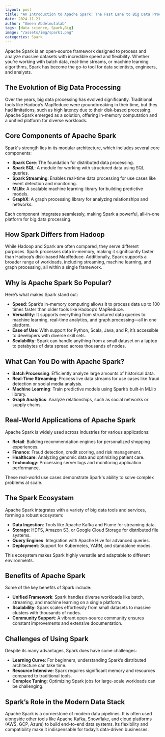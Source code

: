 ```yaml
---
layout: post
title: "An Introduction to Apache Spark: The Fast Lane to Big Data Processing"
date: 2024-11-21
author: "Ameen Abdelmutalab"
tags: [data science, Spark,Big]
image: "/assets/img/spark1.png"
categories: Spark
---
```



Apache Spark is an open-source framework designed to process and analyze massive datasets with incredible speed and flexibility. Whether you’re working with batch data, real-time streams, or machine learning algorithms, Spark has become the go-to tool for data scientists, engineers, and analysts.

## The Evolution of Big Data Processing

Over the years, big data processing has evolved significantly. Traditional tools like Hadoop’s MapReduce were groundbreaking in their time, but they had limitations, such as high latency due to their disk-based processing. Apache Spark emerged as a solution, offering in-memory computation and a unified platform for diverse workloads.

## Core Components of Apache Spark

Spark's strength lies in its modular architecture, which includes several core components:

- **Spark Core**: The foundation for distributed data processing.
- **Spark SQL**: A module for working with structured data using SQL queries.
- **Spark Streaming**: Enables real-time data processing for use cases like event detection and monitoring.
- **MLlib**: A scalable machine learning library for building predictive models.
- **GraphX**: A graph processing library for analyzing relationships and networks.

Each component integrates seamlessly, making Spark a powerful, all-in-one platform for big data processing.

## How Spark Differs from Hadoop

While Hadoop and Spark are often compared, they serve different purposes. Spark processes data in-memory, making it significantly faster than Hadoop’s disk-based MapReduce. Additionally, Spark supports a broader range of workloads, including streaming, machine learning, and graph processing, all within a single framework.

## Why is Apache Spark So Popular?

Here’s what makes Spark stand out:

- **Speed**: Spark’s in-memory computing allows it to process data up to 100 times faster than older tools like Hadoop’s MapReduce.
- **Versatility**: It supports everything from structured data queries to machine learning, real-time analytics, and graph processing—all in one platform.
- **Ease of Use**: With support for Python, Scala, Java, and R, it’s accessible to developers with diverse skill sets.
- **Scalability**: Spark can handle anything from a small dataset on a laptop to petabytes of data spread across thousands of nodes.

## What Can You Do with Apache Spark?

- **Batch Processing**: Efficiently analyze large amounts of historical data.
- **Real-Time Streaming**: Process live data streams for use cases like fraud detection or social media analysis.
- **Machine Learning**: Train predictive models using Spark’s built-in MLlib library.
- **Graph Analytics**: Analyze relationships, such as social networks or supply chains.

## Real-World Applications of Apache Spark

Apache Spark is widely used across industries for various applications:

- **Retail**: Building recommendation engines for personalized shopping experiences.
- **Finance**: Fraud detection, credit scoring, and risk management.
- **Healthcare**: Analyzing genomic data and optimizing patient care.
- **Technology**: Processing server logs and monitoring application performance.

These real-world use cases demonstrate Spark's ability to solve complex problems at scale.

## The Spark Ecosystem

Apache Spark integrates with a variety of big data tools and services, forming a robust ecosystem:

- **Data Ingestion**: Tools like Apache Kafka and Flume for streaming data.
- **Storage**: HDFS, Amazon S3, or Google Cloud Storage for distributed file systems.
- **Query Engines**: Integration with Apache Hive for advanced queries.
- **Deployment**: Support for Kubernetes, YARN, and standalone modes.

This ecosystem makes Spark highly versatile and adaptable to different environments.

## Benefits of Apache Spark

Some of the key benefits of Spark include:

- **Unified Framework**: Spark handles diverse workloads like batch, streaming, and machine learning on a single platform.
- **Scalability**: Spark scales effortlessly from small datasets to massive clusters with thousands of nodes.
- **Community Support**: A vibrant open-source community ensures constant improvements and extensive documentation.

## Challenges of Using Spark

Despite its many advantages, Spark does have some challenges:

- **Learning Curve**: For beginners, understanding Spark’s distributed architecture can take time.
- **Resource Intensive**: Spark requires significant memory and resources compared to traditional tools.
- **Complex Tuning**: Optimizing Spark jobs for large-scale workloads can be challenging.

## Spark’s Role in the Modern Data Stack

Apache Spark is a cornerstone of modern data pipelines. It is often used alongside other tools like Apache Kafka, Snowflake, and cloud platforms (AWS, GCP, Azure) to build end-to-end data systems. Its flexibility and compatibility make it indispensable for today’s data-driven businesses.
